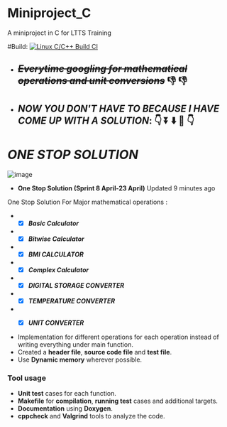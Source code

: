 # Miniproject_C
A miniproject in C for LTTS Training

#Build:
[![Linux C/C++ Build CI](https://github.com/syedbasitahmad/ltts_project/actions/workflows/Linux_c-cpp.yml/badge.svg)](https://github.com/syedbasitahmad/ltts_project/actions/workflows/Linux_c-cpp.yml)

* ## **_~~Everytime googling for mathematical operations and unit conversions~~_** 👎 👎 
* ## **_NOW YOU DON'T HAVE TO BECAUSE I HAVE COME UP WITH A SOLUTION_**: 👇 ⏬ ⬇️ 🔽 👇 
# _ONE STOP SOLUTION_
![image](https://user-images.githubusercontent.com/65653522/114425480-bd874e80-9bd6-11eb-9447-66dd98a6be00.png)


* **One Stop Solution (Sprint 8 April-23 April)**
 Updated 9 minutes ago

One Stop Solution For Major mathematical operations :
* - [x] **_Basic Calculator_** 
* - [x] **_Bitwise Calculator_** 
* - [x] **_BMI CALCULATOR_** 
* - [x] **_Complex Calculator_** 
* - [x] **_DIGITAL STORAGE CONVERTER_** 
* - [x] **_TEMPERATURE CONVERTER_** 
* - [x] **_UNIT CONVERTER_**



* Implementation for different operations for each operation instead of writing everything under main function.
* Created a **header file**,  **source code file** and **test file**.
* Use **Dynamic memory** wherever possible.

### Tool usage
* **Unit test** cases for each function.
* **Makefile** for **compilation**, **running test** cases and additional targets.
* **Documentation** using **Doxygen**.
* **cppcheck** and **Valgrind** tools to analyze the code.
